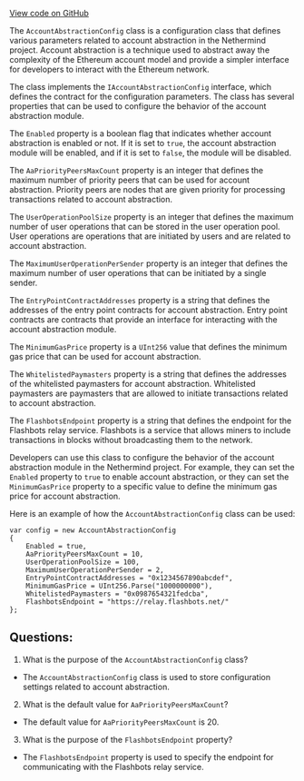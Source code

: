 [View code on GitHub](https://github.com/NethermindEth/nethermind/src/Nethermind/Nethermind.AccountAbstraction/AccountAbstractionConfig.cs)

The `AccountAbstractionConfig` class is a configuration class that defines various parameters related to account abstraction in the Nethermind project. Account abstraction is a technique used to abstract away the complexity of the Ethereum account model and provide a simpler interface for developers to interact with the Ethereum network.

The class implements the `IAccountAbstractionConfig` interface, which defines the contract for the configuration parameters. The class has several properties that can be used to configure the behavior of the account abstraction module. 

The `Enabled` property is a boolean flag that indicates whether account abstraction is enabled or not. If it is set to `true`, the account abstraction module will be enabled, and if it is set to `false`, the module will be disabled.

The `AaPriorityPeersMaxCount` property is an integer that defines the maximum number of priority peers that can be used for account abstraction. Priority peers are nodes that are given priority for processing transactions related to account abstraction.

The `UserOperationPoolSize` property is an integer that defines the maximum number of user operations that can be stored in the user operation pool. User operations are operations that are initiated by users and are related to account abstraction.

The `MaximumUserOperationPerSender` property is an integer that defines the maximum number of user operations that can be initiated by a single sender.

The `EntryPointContractAddresses` property is a string that defines the addresses of the entry point contracts for account abstraction. Entry point contracts are contracts that provide an interface for interacting with the account abstraction module.

The `MinimumGasPrice` property is a `UInt256` value that defines the minimum gas price that can be used for account abstraction.

The `WhitelistedPaymasters` property is a string that defines the addresses of the whitelisted paymasters for account abstraction. Whitelisted paymasters are paymasters that are allowed to initiate transactions related to account abstraction.

The `FlashbotsEndpoint` property is a string that defines the endpoint for the Flashbots relay service. Flashbots is a service that allows miners to include transactions in blocks without broadcasting them to the network.

Developers can use this class to configure the behavior of the account abstraction module in the Nethermind project. For example, they can set the `Enabled` property to `true` to enable account abstraction, or they can set the `MinimumGasPrice` property to a specific value to define the minimum gas price for account abstraction. 

Here is an example of how the `AccountAbstractionConfig` class can be used:

```
var config = new AccountAbstractionConfig
{
    Enabled = true,
    AaPriorityPeersMaxCount = 10,
    UserOperationPoolSize = 100,
    MaximumUserOperationPerSender = 2,
    EntryPointContractAddresses = "0x1234567890abcdef",
    MinimumGasPrice = UInt256.Parse("1000000000"),
    WhitelistedPaymasters = "0x0987654321fedcba",
    FlashbotsEndpoint = "https://relay.flashbots.net/"
};
```
## Questions: 
 1. What is the purpose of the `AccountAbstractionConfig` class?
- The `AccountAbstractionConfig` class is used to store configuration settings related to account abstraction.

2. What is the default value for `AaPriorityPeersMaxCount`?
- The default value for `AaPriorityPeersMaxCount` is 20.

3. What is the purpose of the `FlashbotsEndpoint` property?
- The `FlashbotsEndpoint` property is used to specify the endpoint for communicating with the Flashbots relay service.